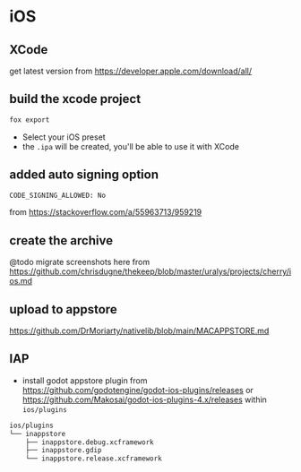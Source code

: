 # iOS

## XCode

get latest version from <https://developer.apple.com/download/all/>

## build the xcode project

```sh
fox export
```

- Select your iOS preset
- the `.ipa` will be created, you'll be able to use it with XCode

## added auto signing option

```sh
CODE_SIGNING_ALLOWED: No
```

from <https://stackoverflow.com/a/55963713/959219>

## create the archive

@todo migrate screenshots here from <https://github.com/chrisdugne/thekeep/blob/master/uralys/projects/cherry/ios.md>

## upload to appstore

<https://github.com/DrMoriarty/nativelib/blob/main/MACAPPSTORE.md>

## IAP

- install godot appstore plugin from <https://github.com/godotengine/godot-ios-plugins/releases> or <https://github.com/Makosai/godot-ios-plugins-4.x/releases> within `ios/plugins`

```sh
ios/plugins
└── inappstore
    ├── inappstore.debug.xcframework
    ├── inappstore.gdip
    └── inappstore.release.xcframework
```
